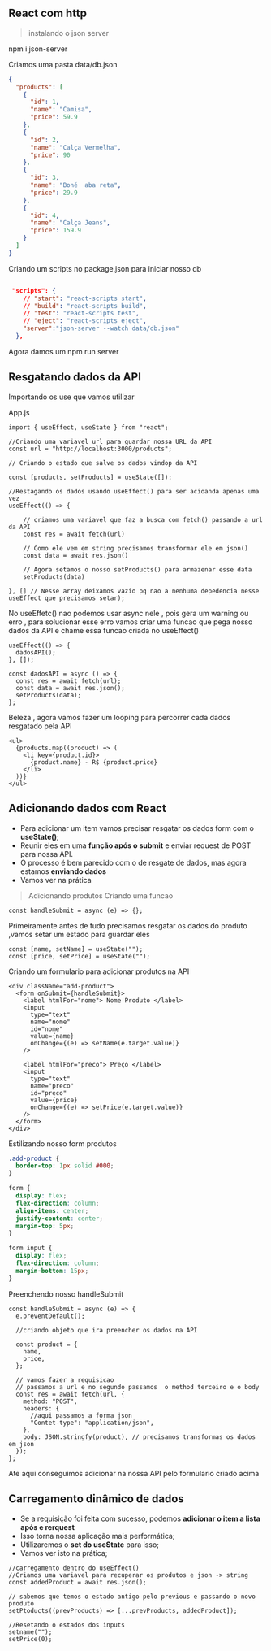 ## React com http

> instalando o json server

npm i json-server

Criamos uma pasta data/db.json

```json
{
  "products": [
    {
      "id": 1,
      "name": "Camisa",
      "price": 59.9
    },
    {
      "id": 2,
      "name": "Calça Vermelha",
      "price": 90
    },
    {
      "id": 3,
      "name": "Boné  aba reta",
      "price": 29.9
    },
    {
      "id": 4,
      "name": "Calça Jeans",
      "price": 159.9
    }
  ]
}
```

Criando um scripts no package.json para iniciar nosso db

```json

 "scripts": {
    // "start": "react-scripts start",
    // "build": "react-scripts build",
    // "test": "react-scripts test",
    // "eject": "react-scripts eject",
    "server":"json-server --watch data/db.json"
  },

```

Agora damos um npm run server

## Resgatando dados da API

Importando os use que vamos utilizar

App.js

```tsx
import { useEffect, useState } from "react";

//Criando uma variavel url para guardar nossa URL da API
const url = "http://localhost:3000/products";

// Criando o estado que salve os dados vindop da API

const [products, setProducts] = useState([]);

//Restagando os dados usando useEffect() para ser acioanda apenas uma vez
useEffect(() => {

    // criamos uma variavel que faz a busca com fetch() passando a url da API
    const res = await fetch(url)

    // Como ele vem em string precisamos transformar ele em json()
    const data = await res.json()

    // Agora setamos o nosso setProducts() para armazenar esse data
    setProducts(data)

}, [] // Nesse array deixamos vazio pq nao a nenhuma depedencia nesse useEffect que precisamos setar);
```

No useEffetc() nao podemos usar async nele , pois gera um warning ou erro , para solucionar esse erro
vamos criar uma funcao que pega nosso dados da API e chame essa funcao criada no useEffect()

```tsx
useEffect(() => {
  dadosAPI();
}, []);

const dadosAPI = async () => {
  const res = await fetch(url);
  const data = await res.json();
  setProducts(data);
};
```

Beleza , agora vamos fazer um looping para percorrer cada dados resgatado pela API

```tsx
<ul>
  {products.map((product) => (
    <li key={product.id}>
      {product.name} - R$ {product.price}
    </li>
  ))}
</ul>
```

## Adicionando dados com React

- Para adicionar um item vamos precisar resgatar os dados form com o **useState()**;
- Reunir eles em uma **função após o submit** e enviar request de POST para nossa API.
- O processo é bem parecido com o de resgate de dados, mas agora estamos **enviando dados**
- Vamos ver na prática

> Adicionando produtos
> Criando uma funcao

```tsx
const handleSubmit = async (e) => {};
```

Primeiramente antes de tudo precisamos resgatar os dados do produto ,vamos setar um estado para guardar eles

```tsx
const [name, setName] = useState("");
const [price, setPrice] = useState("");
```

Criando um formulario para adicionar produtos na API

```tsx
<div className="add-product">
  <form onSubmit={handleSubmit}>
    <label htmlFor="nome"> Nome Produto </label>
    <input
      type="text"
      name="nome"
      id="nome"
      value={name}
      onChange={(e) => setName(e.target.value)}
    />

    <label htmlFor="preco"> Preço </label>
    <input
      type="text"
      name="preco"
      id="preco"
      value={price}
      onChange={(e) => setPrice(e.target.value)}
    />
  </form>
</div>
```

Estilizando nosso form produtos

```css
.add-product {
  border-top: 1px solid #000;
}

form {
  display: flex;
  flex-direction: column;
  align-items: center;
  justify-content: center;
  margin-top: 5px;
}

form input {
  display: flex;
  flex-direction: column;
  margin-bottom: 15px;
}
```

Preenchendo nosso handleSubmit

```tsx
const handleSubmit = async (e) => {
  e.preventDefault();

  //criando objeto que ira preencher os dados na API

  const product = {
    name,
    price,
  };

  // vamos fazer a requisicao
  // passamos a url e no segundo passamos  o method terceiro e o body
  const res = await fetch(url, {
    method: "POST",
    headers: {
      //aqui passamos a forma json
      "Contet-type": "application/json",
    },
    body: JSON.stringfy(product), // precisamos transformas os dados em json
  });
};
```

Ate aqui conseguimos adicionar na nossa API pelo formulario criado acima

## Carregamento dinâmico de dados

- Se a requisição foi feita com sucesso, podemos **adicionar o item a lista após e rerquest**
- Isso torna nossa aplicação mais performática;
- Utilizaremos o **set do useState** para isso;
- Vamos ver isto na prática;

```tsx
//carregamento dentro do useEffect()
//Criamos uma variavel para recuperar os produtos e json -> string
const addedProduct = await res.json();

// sabemos que temos o estado antigo pelo previous e passando o novo produto
setPtoducts((prevProducts) => [...prevProducts, addedProduct]);

//Resetando o estados dos inputs
setname("");
setPrice(0);
```
